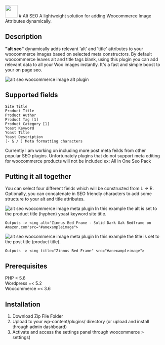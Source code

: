 <img height="40px" src="https://d9p59zs917ctq.cloudfront.net/wp-content/uploads/2019/10/24065131/altseologo.jpg">
# Alt SEO
A lightweight solution for adding Woocommerce Image Attributes dynamically.

## Description
<strong>"alt seo"</strong> dynamically adds relevant 'alt' and 'title' attributes to your woocommerce images based on selected meta constructors. By default woocommerce leaves alt and title tags blank, using this plugin you can add relevant data to all your Woo images instantly. It's a fast and simple boost to your on page seo. 

<img title="alt seo image by Ryan Taber" alt="alt seo woocommerce image alt plugin" src="https://d9p59zs917ctq.cloudfront.net/wp-content/uploads/2019/10/24065133/Altseo-demo.jpg"></img>

## Supported fields
```
Site Title
Product Title
Product Author
Product Tag [1]
Product Category [1]
Yoast Keyword
Yoast Title
Yoast Description
(- & / ) Meta formatting characters
```
Currently I am working on including more post meta feilds from other popular SEO plugins. Unfortunately plugins that do not support meta editing for woocommerce products will not be included ex: All In One Seo Pack

## Putting it all together
You can select four different fields which will be constructed from L -> R. Optionally, you can concatenate in SEO friendly characters to add some structure to your alt and title attributes.

<img title="alt seo image demo" alt="alt seo woocommerce image meta plugin" src="https://d9p59zs917ctq.cloudfront.net/wp-content/uploads/2019/10/24065347/Putting-it-together2.jpg"></img>
In this example the alt is set to the product title (hyphen) yoast keyword site title.
```
Outputs -> <img alt="Zinnus Bed Frame - Solid Dark Oak Bedframe on Amazon.com"src="#anexampleimage">
```

<img title="alt seo image demo" alt="alt seo woocommerce image meta plugin" src="https://d9p59zs917ctq.cloudfront.net/wp-content/uploads/2019/10/24065345/Putting-it-together3.jpg"></img>
In this example the title is set to the post title (product title).
```
Outputs -> <img title="Zinnus Bed Frame" src="#anexampleimage">
```
## Prerequisites
PHP < 5.6 <br>
Wordpress =< 5.2 <br>
Woocommerce =< 3.6 <br>

## Installation
1) Download Zip File Folder
2) Upload to your wp-content/plugins/ directory (or upload and install through admin dashboard)
3) Activate and access the settings panel through woocommerce > settings)

